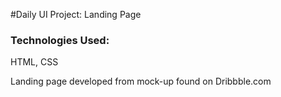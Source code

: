 #Daily UI Project: Landing Page
### Technologies Used:

HTML, CSS

Landing page developed from mock-up found on Dribbble.com

